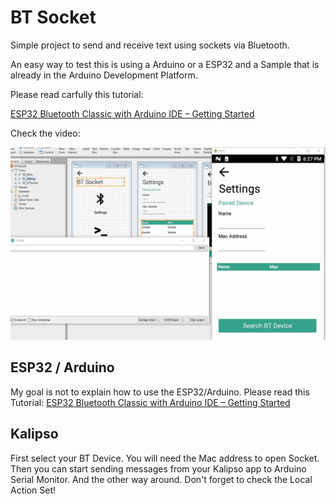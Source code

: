 # BT Socket

Simple project to send and receive text using sockets via Bluetooth.

An easy way to test this is using a Arduino or a ESP32 and a Sample that is already in the Arduino Development Platform.

Please read carfully this tutorial:

[ESP32 Bluetooth Classic with Arduino IDE – Getting Started](https://randomnerdtutorials.com/esp32-bluetooth-classic-arduino-ide/)

Check the video:

![](BT.gif)


## ESP32 / Arduino

My goal is not to explain how to use the ESP32/Arduino.
Please read this Tutorial:
[ESP32 Bluetooth Classic with Arduino IDE – Getting Started](https://randomnerdtutorials.com/esp32-bluetooth-classic-arduino-ide/)

## Kalipso

First select your BT Device. You will need the Mac address to open Socket.
Then you can start sending messages from your Kalipso app to Arduino Serial Monitor.
And the other way around.
Don't forget to check the Local Action Set!


